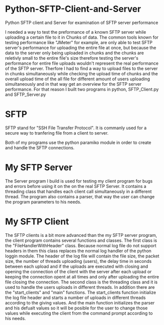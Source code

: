 # Python-SFTP-Client-and-Server
Python SFTP client and Server for examination of SFTP server performance 

I needed a way to test the preformance of a known SFTP server while uploading a certain file to it in Chunks of data. The common tools known for testing performance like "JMeter" for example, are only able to test SFTP server's performance for uploading the entire file at once, but because the data to the server only being uploaded in chunks and the chunks are reletivly small to the entire file's size therefore testing the server's performance for entire file uploads wouldn't represent the real performance of the SFTP server. Therfore I had to find a way to upload files to the server in chunks simultaneously while checking the upload time of chunks and the overall upload time of the all file for different amount of users uploading simultaneously and in that way get an overview for the SFTP server performance.
For that reason I built two programs in python, SFTP_Client.py and SFTP_Server.py

# SFTP
SFTP stand for "SSH File Transfer Protocol". It is commanly used for a secure way to tranfering file from a client to server.

Both of my programs use the python paramiko module in order to create and handle the SFTP connections.

#  My SFTP Server
The Server program I build is used for testing my client program for bugs and errors before using it on the on the real SFTP Server. 
It contains a threading class that handles each client call simultaneously in a different thread.
The program also contains a parser, that way the user can change the program parameters to his needs.


# My SFTP Client
The SFTP clients is a bit more advanced than the my SFTP server program, the client program contains several functions and classes.
The first class is the "FileHandlerWithHeader" class. Because normal log file do not support headers in them this class replaces the normal log handler of the python loggin module. The header of the log file will contain the file size, the packet size, the number of threads uploading (users), the delay time in seconds between each upload and if the uploads are executed with closing and opening the connection of the client with the server after each upload or keeping the connection opent at all times and only after uploading the entire file closing the connection.
The second class is the threading class and it is used to handle the users uploads in different threads.
In addition there are the "start_clients" and "main" functions. The start_clients function initialize the log file header and starts a number of uploads in different threads according to the giving values.
And the main function initializes the parser and his defualt values so it will be posible for the user to change those values while executing the client from the command prompt according to his needs.     
